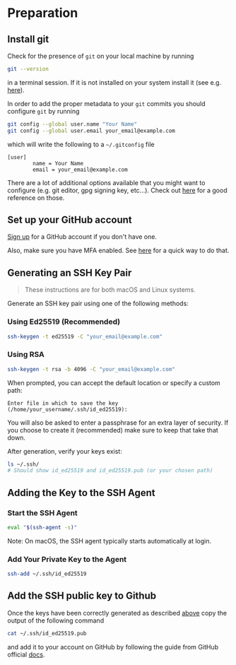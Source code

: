 # Preparation

## Install git
Check for the presence of `git` on your local machine by running 
```bash
git --version
```
in a terminal session. If it is not installed on your system install it (see e.g. [here](https://swcarpentry.github.io/git-novice/#installing-git)).

In order to add the proper metadata to your `git` commits you should configure `git` by running
```bash
git config --global user.name "Your Name"
git config --global user.email your_email@example.com
```
which will write the following to a `~/.gitconfig` file
```
[user]
        name = Your Name
        email = your_email@example.com
```
There are a lot of additional options available that you might want to configure (e.g. git editor, gpg signing key, etc...). Check out [here](https://git-scm.com/book/ms/v2/Customizing-Git-Git-Configuration) for a good reference on those.

## Set up your GitHub account
[Sign up](https://github.com/signup) for a GitHub account if you don't have one.

Also, make sure you have MFA enabled. See [here](https://swcarpentry.github.io/git-novice/#creating-a-github-account) for a quick way to do that.

## Generating an SSH Key Pair

> These instructions are for both macOS and Linux systems.

Generate an SSH key pair using one of the following methods:

### Using Ed25519 (Recommended)
```bash
ssh-keygen -t ed25519 -C "your_email@example.com"
```

### Using RSA
```bash
ssh-keygen -t rsa -b 4096 -C "your_email@example.com"
```

When prompted, you can accept the default location or specify a custom path:
```
Enter file in which to save the key (/home/your_username/.ssh/id_ed25519):
```
You will also be asked to enter a passphrase for an extra layer of security. If you choose to create it (recommended) make sure to keep that take that down.

After generation, verify your keys exist:
```bash
ls ~/.ssh/
# Should show id_ed25519 and id_ed25519.pub (or your chosen path)
```

## Adding the Key to the SSH Agent

### Start the SSH Agent
```bash
eval "$(ssh-agent -s)"
```
Note: On macOS, the SSH agent typically starts automatically at login.

### Add Your Private Key to the Agent
```bash
ssh-add ~/.ssh/id_ed25519
```


## Add the SSH public key to Github

Once the keys have been correctly generated as described [above](#generating-an-ssh-key-pair) copy the output of the following command
```bash
cat ~/.ssh/id_ed25519.pub
```
and add it to your account on GitHub by following the guide from GitHub official [docs](https://docs.github.com/en/authentication/connecting-to-github-with-ssh/adding-a-new-ssh-key-to-your-github-account).
